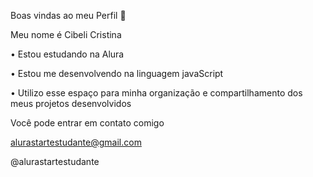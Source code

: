 Boas vindas ao meu Perfil 💙

 Meu nome é Cibeli Cristina 
 
 • Estou estudando na Alura
 
• Estou me desenvolvendo na linguagem javaScript

• Utilizo esse espaço para minha organização e compartilhamento dos meus projetos desenvolvidos

Você pode entrar em contato comigo

alurastartestudante@gmail.com 

@alurastartestudante
